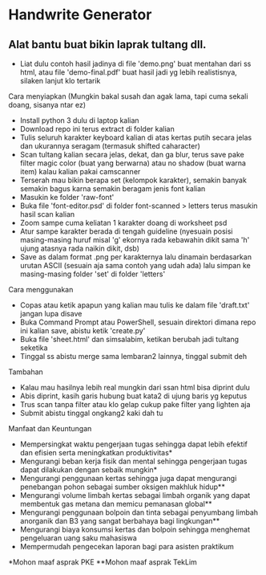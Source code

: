 # Handwrite Generator
## Alat bantu buat bikin laprak tultang dll.

- Liat dulu contoh hasil jadinya di file 'demo.png' buat mentahan dari ss html, atau file 'demo-final.pdf' buat hasil jadi yg lebih realistisnya, silaken lanjut klo tertarik

Cara menyiapkan (Mungkin bakal susah dan agak lama, tapi cuma sekali doang, sisanya ntar ez)
- Install python 3 dulu di laptop kalian
- Download repo ini terus extract di folder kalian
- Tulis seluruh karakter keyboard kalian di atas kertas putih secara jelas dan ukurannya seragam (termasuk shifted caharacter)
- Scan tultang kalian secara jelas, dekat, dan ga blur, terus save pake filter magic color (buat yang berwarna) atau no shadow (buat warna item) kalau kalian pakai camscanner
- Terserah mau bikin berapa set (kelompok karakter), semakin banyak semakin bagus karna semakin beragam jenis font kalian
- Masukin ke folder 'raw-font'
- Buka file 'font-editor.psd' di folder font-scanned > letters terus masukin hasil scan kalian
- Zoom sampe cuma keliatan 1 karakter doang di worksheet psd
- Atur sampe karakter berada di tengah guideline (nyesuain posisi masing-masing huruf misal 'g' ekornya rada kebawahin dikit sama 'h' ujung atasnya rada naikin dikit, dsb)
- Save as dalam format .png per karakternya lalu dinamain berdasarkan urutan ASCII (sesuain aja sama contoh yang udah ada) lalu simpan ke masing-masing folder 'set' di folder 'letters'

Cara menggunakan
- Copas atau ketik apapun yang kalian mau tulis ke dalam file 'draft.txt' jangan lupa disave
- Buka Command Prompt atau PowerShell, sesuain direktori dimana repo ini kalian save, abistu ketik 'create.py'
- Buka file 'sheet.html' dan simsalabim, ketikan berubah jadi tultang seketika
- Tinggal ss abistu merge sama lembaran2 lainnya, tinggal submit deh

Tambahan
- Kalau mau hasilnya lebih real mungkin dari ssan html bisa diprint dulu
- Abis diprint, kasih garis hubung buat kata2 di ujung baris yg keputus
- Trus scan tanpa filter atau klo gelap cukup pake filter yang lighten aja
- Submit abistu tinggal ongkang2 kaki dah tu

Manfaat dan Keuntungan
- Mempersingkat waktu pengerjaan tugas sehingga dapat lebih efektif dan efisien serta meningkatkan produktivitas*
- Mengurangi beban kerja fisik dan mental sehingga pengerjaan tugas dapat dilakukan dengan sebaik mungkin*
- Mengurangi penggunaan kertas sehingga juga dapat mengurangi penebangan pohon sebagai sumber oksigen makhluk hidup**
- Mengurangi volume limbah kertas sebagai limbah organik yang dapat membentuk gas metana dan memicu pemanasan global**
- Mengurangi penggunaan bolpoin dan tinta sebagai penyumbang limbah anorganik dan B3 yang sangat berbahaya bagi lingkungan**
- Mengurangi biaya konsumsi kertas dan bolpoin sehingga menghemat pengeluaran uang saku mahasiswa
- Mempermudah pengecekan laporan bagi para asisten praktikum

*Mohon maaf asprak PKE
**Mohon maaf asprak TekLim
